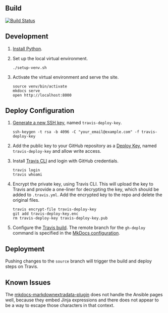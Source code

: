 
## Build

[![Build Status](https://travis-ci.org/copperlight/copperlight.github.io.svg?branch=source)](https://travis-ci.org/copperlight/copperlight.github.io)

## Development

1. [Install Python](https://copperlight.github.io/python/install-the-latest-python-versions-on-macosx/).

1. Set up the local virtual environment.

    ```shell
    ./setup-venv.sh
    ```

1. Activate the virtual environment and serve the site.

    ```
    source venv/bin/activate
    mkdocs serve
    open http://localhost:8000
    ``` 

## Deploy Configuration

1. [Generate a new SSH key](https://help.github.com/en/articles/generating-a-new-ssh-key-and-adding-it-to-the-ssh-agent#generating-a-new-ssh-key),
named `travis-deploy-key`. 

    ```shell
    ssh-keygen -t rsa -b 4096 -C "your_email@example.com" -f travis-deploy-key
    ```

1. Add the public key to your GitHub repository as a [Deploy Key](https://developer.github.com/v3/guides/managing-deploy-keys/#deploy-keys),
named `travis-deploy-key` and allow write access. 

1. Install [Travis CLI](https://github.com/travis-ci/travis.rb) and login with GitHub credentials.

    ```shell
    travis login
    travis whoami
    ```

1. Encrypt the private key, using Travis CLI. This will upload the key to Travis and provide a
one-liner for decrypting the key, which should be added to `.travis.yml`. Add the encrypted key
to the repo and delete the original files.

    ```shell
    travis encrypt-file travis-deploy-key
    git add travis-deploy-key.enc
    rm travis-deploy-key travis-deploy-key.pub
    ``` 

1. Configure the [Travis build](./.travis.yml). The remote branch for the `gh-deploy` command is
specified in the [MkDocs configuration](https://github.com/copperlight/copperlight.github.io/blob/source/mkdocs.yml#L9).

## Deployment

Pushing changes to the `source` branch will trigger the build and deploy steps on Travis.

## Known Issues

The [mkdocs-markdownextradata-plugin](https://github.com/rosscdh/mkdocs-markdownextradata-plugin/)
does not handle the Ansible pages well, because they embed Jinja expressions and there does not
appear to be a way to escape those characters in that context. 

